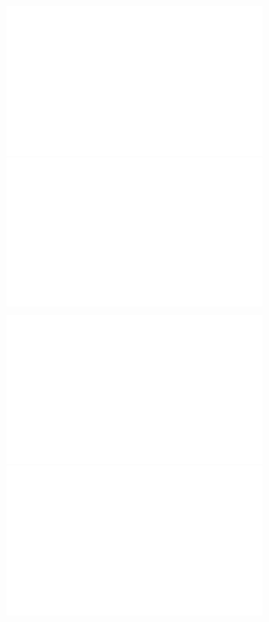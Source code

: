 ![](https://raw.githubusercontent.com/mwPandoraid/github-stats/master/generated/overview.svg#gh-dark-mode-only)
![](https://raw.githubusercontent.com/mwPandoraid/github-stats/master/generated/overview.svg#gh-light-mode-only)

![](https://raw.githubusercontent.com/mwPandoraid/github-stats/master/generated/languages.svg#gh-dark-mode-only)
![](https://raw.githubusercontent.com/mwPandoraid/github-stats/master/generated/languages.svg#gh-light-mode-only)
